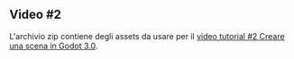 ## Video #2 

L'archivio zip contiene degli assets da usare per il [video tutorial #2 Creare una scena in Godot 3.0](https://www.youtube.com/watch?v=3thGmwNw5U0).


